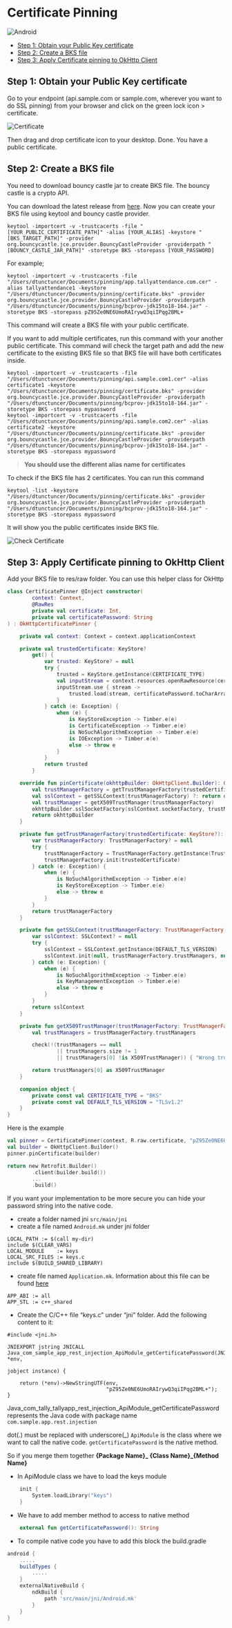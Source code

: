 # Certificate Pinning

![Android](https://img.shields.io/badge/platform-android-success)

- [Step 1: Obtain your Public Key certificate](#step-1-obtain-your-public-key-certificate)
- [Step 2: Create a BKS file](#step-2-create-a-bks-file)
- [Step 3: Apply Certificate pinning to OkHttp Client](#step-3-apply-certificate-pinning-to-okhttp-client)

## Step 1: Obtain your Public Key certificate

Go to your endpoint (api.sample.com or sample.com, wherever you want to do SSL pinning) from your browser and click on the green lock icon > certificate.

![Certificate](../images/certificate.png)

Then drag and drop certificate icon to your desktop. Done. You have a public certificate.

## Step 2: Create a BKS file

You need to download bouncy castle jar to create BKS file. The bouncy castle is a crypto API.

You can download the latest release from [here](http://www.bouncycastle.org/latest_releases.html).
Now you can create your BKS file using keytool and bouncy castle provider.

```console
keytool -importcert -v -trustcacerts -file "[YOUR_PUBLIC_CERTIFICATE_PATH]" -alias [YOUR_ALIAS] -keystore "[BKS_TARGET_PATH]" -provider org.bouncycastle.jce.provider.BouncyCastleProvider -providerpath "[BOUNCY_CASTLE_JAR_PATH]" -storetype BKS -storepass [YOUR_PASSWORD]
```

For example;

```console
keytool -importcert -v -trustcacerts -file "/Users/dtunctuncer/Documents/pinning/app.tallyattendance.com.cer" -alias tallyattendance1 -keystore "/Users/dtunctuncer/Documents/pinning/certificate.bks" -provider org.bouncycastle.jce.provider.BouncyCastleProvider -providerpath "/Users/dtunctuncer/Documents/pinning/bcprov-jdk15to18-164.jar" -storetype BKS -storepass pZ95Ze0NE6UmoRAIrywQ3qiIPqg2BML+
```

This command will create a BKS file with your public certificate.

If you want to add multiple certificates, run this command with your another public certificate. This command will check the target path and add the new certificate to the existing BKS file so that BKS file will have both certificates inside.

```console
keytool -importcert -v -trustcacerts -file "/Users/dtunctuncer/Documents/pinning/api.sample.com1.cer" -alias certificate1 -keystore "/Users/dtunctuncer/Documents/pinning/certificate.bks" -provider org.bouncycastle.jce.provider.BouncyCastleProvider -providerpath "/Users/dtunctuncer/Documents/pinning/bcprov-jdk15to18-164.jar" -storetype BKS -storepass mypassword
keytool -importcert -v -trustcacerts -file "/Users/dtunctuncer/Documents/pinning/api.sample.com2.cer" -alias certificate2 -keystore "/Users/dtunctuncer/Documents/pinning/certificate.bks" -provider org.bouncycastle.jce.provider.BouncyCastleProvider -providerpath "/Users/dtunctuncer/Documents/pinning/bcprov-jdk15to18-164.jar" -storetype BKS -storepass mypassword
```

> **You should use the different alias name for certificates**

To check if the BKS file has 2 certificates. You can run this command

```console
keytool -list -keystore "/Users/dtunctuncer/Documents/pinning/certificate.bks" -provider org.bouncycastle.jce.provider.BouncyCastleProvider -providerpath "/Users/dtunctuncer/Documents/pinning/bcprov-jdk15to18-164.jar" -storetype BKS -storepass mypassword
```

It will show you the public certificates inside BKS file.

![Check Certificate](../images/checkcertificates.png)

## Step 3: Apply Certificate pinning to OkHttp Client

Add your BKS file to res/raw folder. You can use this helper class for OkHttp

```kotlin
class CertificatePinner @Inject constructor(
        context: Context,
        @RawRes
        private val certificate: Int,
        private val certificatePassword: String
) : OkHttpCertificatePinner {

    private val context: Context = context.applicationContext

    private val trustedCertificate: KeyStore?
        get() {
            var trusted: KeyStore? = null
            try {
                trusted = KeyStore.getInstance(CERTIFICATE_TYPE)
                val inputStream = context.resources.openRawResource(certificate)
                inputStream.use { stream ->
                    trusted.load(stream, certificatePassword.toCharArray())
                }
            } catch (e: Exception) {
                when (e) {
                    is KeyStoreException -> Timber.e(e)
                    is CertificateException -> Timber.e(e)
                    is NoSuchAlgorithmException -> Timber.e(e)
                    is IOException -> Timber.e(e)
                    else -> throw e
                }
            }
            return trusted
        }

    override fun pinCertificate(okhttpBuilder: OkHttpClient.Builder): OkHttpClient.Builder {
        val trustManagerFactory = getTrustManagerFactory(trustedCertificate) ?: return okhttpBuilder
        val sslContext = getSSLContext(trustManagerFactory) ?: return okhttpBuilder
        val trustManager = getX509TrustManager(trustManagerFactory)
        okhttpBuilder.sslSocketFactory(sslContext.socketFactory, trustManager)
        return okhttpBuilder
    }

    private fun getTrustManagerFactory(trustedCertificate: KeyStore?): TrustManagerFactory? {
        var trustManagerFactory: TrustManagerFactory? = null
        try {
            trustManagerFactory = TrustManagerFactory.getInstance(TrustManagerFactory.getDefaultAlgorithm())
            trustManagerFactory.init(trustedCertificate)
        } catch (e: Exception) {
            when (e) {
                is NoSuchAlgorithmException -> Timber.e(e)
                is KeyStoreException -> Timber.e(e)
                else -> throw e
            }
        }
        return trustManagerFactory
    }

    private fun getSSLContext(trustManagerFactory: TrustManagerFactory): SSLContext? {
        var sslContext: SSLContext? = null
        try {
            sslContext = SSLContext.getInstance(DEFAULT_TLS_VERSION)
            sslContext.init(null, trustManagerFactory.trustManagers, null)
        } catch (e: Exception) {
            when (e) {
                is NoSuchAlgorithmException -> Timber.e(e)
                is KeyManagementException -> Timber.e(e)
                else -> throw e
            }
        }
        return sslContext
    }

    private fun getX509TrustManager(trustManagerFactory: TrustManagerFactory): X509TrustManager {
        val trustManagers = trustManagerFactory.trustManagers

        check(!(trustManagers == null
                || trustManagers.size != 1
                || trustManagers[0] !is X509TrustManager)) { "Wrong trust manager: " + Arrays.toString(trustManagers) }

        return trustManagers[0] as X509TrustManager
    }

    companion object {
        private const val CERTIFICATE_TYPE = "BKS"
        private const val DEFAULT_TLS_VERSION = "TLSv1.2"
    }
}
```

Here is the example

```kotlin
val pinner = CertificatePinner(context, R.raw.certificate, "pZ95Ze0NE6UmoRAIrywQ3qiIPqg2BML+")
val builder = OkHttpClient.Builder()
pinner.pinCertificate(builder)

return new Retrofit.Builder()
        .client(builder.build())
        ...
        .build()

```

If you want your implementation to be more secure you can hide your password string into the native code.

- create a folder named jni `src/main/jni`
- create a file named `Android.mk` under jni folder

```
LOCAL_PATH := $(call my-dir)
include $(CLEAR_VARS)
LOCAL_MODULE    := keys  
LOCAL_SRC_FILES := keys.c
include $(BUILD_SHARED_LIBRARY)
```

- create file named `Application.mk`. Information about this file can be found [here](https://developer.android.com/ndk/guides/application_mk)

```
APP_ABI := all
APP_STL := c++_shared
```

- Create the C/C++ file “keys.c” under “jni” folder. Add the following content to it:

```
#include <jni.h>

JNIEXPORT jstring JNICALL
Java_com_sample_app_rest_injection_ApiModule_getCertificatePassword(JNIEnv *env,
                                                                            jobject instance) {

    return (*env)->NewStringUTF(env,
                                "pZ95Ze0NE6UmoRAIrywQ3qiIPqg2BML+");
}
```

Java_com_tally_tallyapp_rest_injection_ApiModule_getCertificatePassword represents the Java code with package name `com.sample.app.rest.injection`

dot(.) must be replaced with underscore(_) `ApiModule` is the class where we want to call the native code. `getCertificatePassword` is the native method.

So if you merge them together **{Package Name}_ {Class Name}_{Method Name}**

- In ApiModule class we have to load the keys module

```kotlin
    init {
        System.loadLibrary("keys")
    }
```

- We have to add member method to access to native method

```kotlin
    external fun getCertificatePassword(): String
```

- To compile native code you have to add this block the build.gradle

```groovy
android {
    .....
    buildTypes {
        .....
    }
    externalNativeBuild {
        ndkBuild {
            path 'src/main/jni/Android.mk'
        }
    }
}
```

